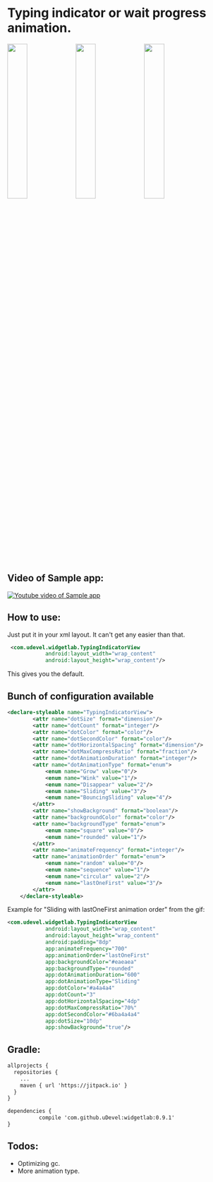 # Typing indicator or wait progress animation.

<img src="https://media.giphy.com/media/CSIyqIAxVFzhK/giphy.gif" width="30%" /> <img src="https://media.giphy.com/media/kPZRmEfmctbck/giphy.gif" width="30%" /> <img src="https://media.giphy.com/media/CSwfaFSSBvL6U/giphy.gif" width="30%" />


## Video of Sample app:

[![Youtube video of Sample app](http://img.youtube.com/vi/tNltD2vnbsw/0.jpg)](http://www.youtube.com/watch?v=tNltD2vnbsw "Sample app")

## How to use:
Just put it in your xml layout.  It can't get any easier than that.
```xml
 <com.udevel.widgetlab.TypingIndicatorView
            android:layout_width="wrap_content"
            android:layout_height="wrap_content"/>
```
This gives you the default.

## Bunch of configuration available
```xml
<declare-styleable name="TypingIndicatorView">
        <attr name="dotSize" format="dimension"/>
        <attr name="dotCount" format="integer"/>
        <attr name="dotColor" format="color"/>
        <attr name="dotSecondColor" format="color"/>
        <attr name="dotHorizontalSpacing" format="dimension"/>
        <attr name="dotMaxCompressRatio" format="fraction"/>
        <attr name="dotAnimationDuration" format="integer"/>
        <attr name="dotAnimationType" format="enum">
            <enum name="Grow" value="0"/>
            <enum name="Wink" value="1"/>
            <enum name="Disappear" value="2"/>
            <enum name="Sliding" value="3"/>
            <enum name="BouncingSliding" value="4"/>
        </attr>
        <attr name="showBackground" format="boolean"/>
        <attr name="backgroundColor" format="color"/>
        <attr name="backgroundType" format="enum">
            <enum name="square" value="0"/>
            <enum name="rounded" value="1"/>
        </attr>
        <attr name="animateFrequency" format="integer"/>
        <attr name="animationOrder" format="enum">
            <enum name="random" value="0"/>
            <enum name="sequence" value="1"/>
            <enum name="circular" value="2"/>
            <enum name="lastOneFirst" value="3"/>
        </attr>
    </declare-styleable>
```    

Example for "Sliding with lastOneFirst animation order" from the gif:
```xml
<com.udevel.widgetlab.TypingIndicatorView
            android:layout_width="wrap_content"
            android:layout_height="wrap_content"
            android:padding="8dp"
            app:animateFrequency="700"
            app:animationOrder="lastOneFirst"
            app:backgroundColor="#eaeaea"
            app:backgroundType="rounded"
            app:dotAnimationDuration="600"
            app:dotAnimationType="Sliding"
            app:dotColor="#a4a4a4"
            app:dotCount="3"
            app:dotHorizontalSpacing="4dp"
            app:dotMaxCompressRatio="70%"
            app:dotSecondColor="#6ba4a4a4"
            app:dotSize="10dp"
            app:showBackground="true"/>
```

## Gradle:
```xml
allprojects {
  repositories {
    ...
    maven { url 'https://jitpack.io' }
  }
}
```

```xml
dependencies {
          compile 'com.github.uDevel:widgetlab:0.9.1'
}
```

## Todos:
- Optimizing gc.
- More animation type.
